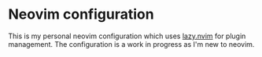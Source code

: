 # Neovim configuration

This is my personal neovim configuration which uses [lazy.nvim](https://github.com/folke/lazy.nvim) for plugin management. The configuration is a work in progress as I'm new to neovim.

